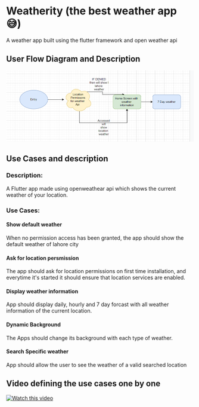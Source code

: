 # Weatherity (the best weather app 😅)

A weather app built using the flutter framework and open weather api
## User Flow Diagram and Description
![](weatherAppflow.png)


## Use Cases and description


 
### Description:  ####
A Flutter app made using openweathear api which shows the current weather of your location.

### Use Cases:

#### Show default weather
When no permission access has been granted, the app should show the default weather of lahore city
#### Ask for location persmission
The app should ask for location permissions on first time installation, and everytime it's started it should ensure that location services are enabled.
#### Display weather information
App should display daily, hourly and 7 day forcast with all weather information of the current location.
#### Dynamic Background
The Apps should change its background with each type of weather.

#### Search Specific weather
App should allow the user to see the weather of a valid searched location

## Video defining the use cases one by one

[![Watch this video](https://i9.ytimg.com/vi/T_PK8BD5sKo/mqdefault.jpg?v=62fe6582&sqp=CITL-ZcG&rs=AOn4CLD-pgWhId7uk3TsqfWvP6mt7LQYqw)](https://youtu.be/T_PK8BD5sKo)
